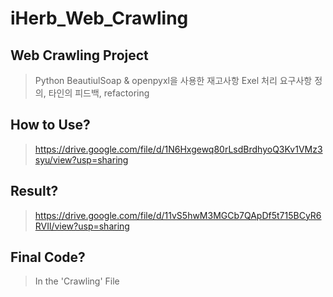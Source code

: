 # iHerb_Web_Crawling

## Web Crawling Project

> Python BeautiulSoap & openpyxl을 사용한 재고사항 Exel 처리
> 요구사항 정의, 타인의 피드백, refactoring  

## How to Use?
> https://drive.google.com/file/d/1N6Hxgewq80rLsdBrdhyoQ3Kv1VMz3syu/view?usp=sharing

## Result?
> https://drive.google.com/file/d/11vS5hwM3MGCb7QApDf5t715BCyR6RVIl/view?usp=sharing

## Final Code?
> In the 'Crawling' File
